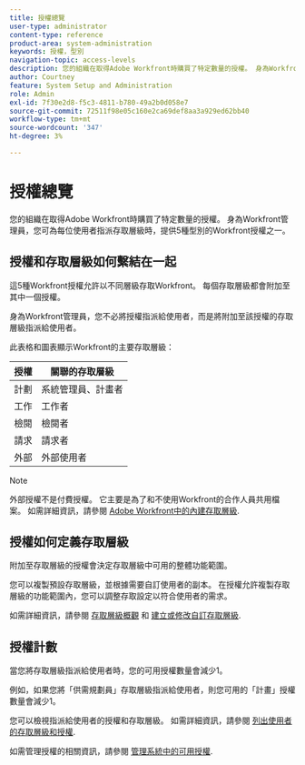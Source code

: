 ```yaml
---
title: 授權總覽
user-type: administrator
content-type: reference
product-area: system-administration
keywords: 授權，型別
navigation-topic: access-levels
description: 您的組織在取得Adobe Workfront時購買了特定數量的授權。 身為Workfront管理員，您可為每位使用者指派存取層級時，提供4種付費的Workfront授權型別之一。
author: Courtney
feature: System Setup and Administration
role: Admin
exl-id: 7f30e2d8-f5c3-4811-b780-49a2b0d058e7
source-git-commit: 72511f98e05c160e2ca69def8aa3a929ed62bb40
workflow-type: tm+mt
source-wordcount: '347'
ht-degree: 3%

---
```


# 授權總覽

您的組織在取得Adobe Workfront時購買了特定數量的授權。 身為Workfront管理員，您可為每位使用者指派存取層級時，提供5種型別的Workfront授權之一。

## 授權和存取層級如何繫結在一起

這5種Workfront授權允許以不同層級存取Workfront。 每個存取層級都會附加至其中一個授權。

身為Workfront管理員，您不必將授權指派給使用者，而是將附加至該授權的存取層級指派給使用者。

此表格和圖表顯示Workfront的主要存取層級：

| 授權 | 關聯的存取層級 |
|--- |--- |
| 計劃 | 系統管理員、計畫者 |
| 工作 | 工作者 |
| 檢閱 | 檢閱者 |
| 請求 | 請求者 |
| 外部 | 外部使用者 |

>[!NOTE]
>
>外部授權不是付費授權。 它主要是為了和不使用Workfront的合作人員共用檔案。 如需詳細資訊，請參閱 [Adobe Workfront中的內建存取層級](/help/quicksilver/administration-and-setup/add-users/access-levels-and-object-permissions/default-access-levels-in-workfront.md).

## 授權如何定義存取層級

附加至存取層級的授權會決定存取層級中可用的整體功能範圍。

您可以複製預設存取層級，並根據需要自訂使用者的副本。 在授權允許複製存取層級的功能範圍內，您可以調整存取設定以符合使用者的需求。

如需詳細資訊，請參閱 [存取層級概觀](../../../administration-and-setup/add-users/access-levels-and-object-permissions/access-levels-overview.md) 和 [建立或修改自訂存取層級](../../../administration-and-setup/add-users/configure-and-grant-access/create-modify-access-levels.md).

## 授權計數

當您將存取層級指派給使用者時，您的可用授權數量會減少1。

例如，如果您將「供需規劃員」存取層級指派給使用者，則您可用的「計畫」授權數量會減少1。

您可以檢視指派給使用者的授權和存取層級。 如需詳細資訊，請參閱 [列出使用者的存取層級和授權](../../../administration-and-setup/add-users/access-levels-and-object-permissions/list-access-levels-and-licenses-for-your-users.md).

如需管理授權的相關資訊，請參閱 [管理系統中的可用授權](../../../administration-and-setup/get-started-wf-administration/manage-available-licenses-in-your-system.md).
